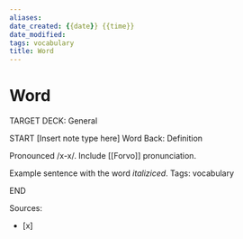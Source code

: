 ```yaml
---
aliases: 
date_created: {{date}} {{time}}
date_modified: 
tags: vocabulary
title: Word
---
```


# Word

TARGET DECK: General

START
[Insert note type here]
Word
Back: Definition

Pronounced /x-x/.
Include [[Forvo]] pronunciation.

Example sentence with the word *italiziced*.
Tags: vocabulary

END

Sources:
- [x]
